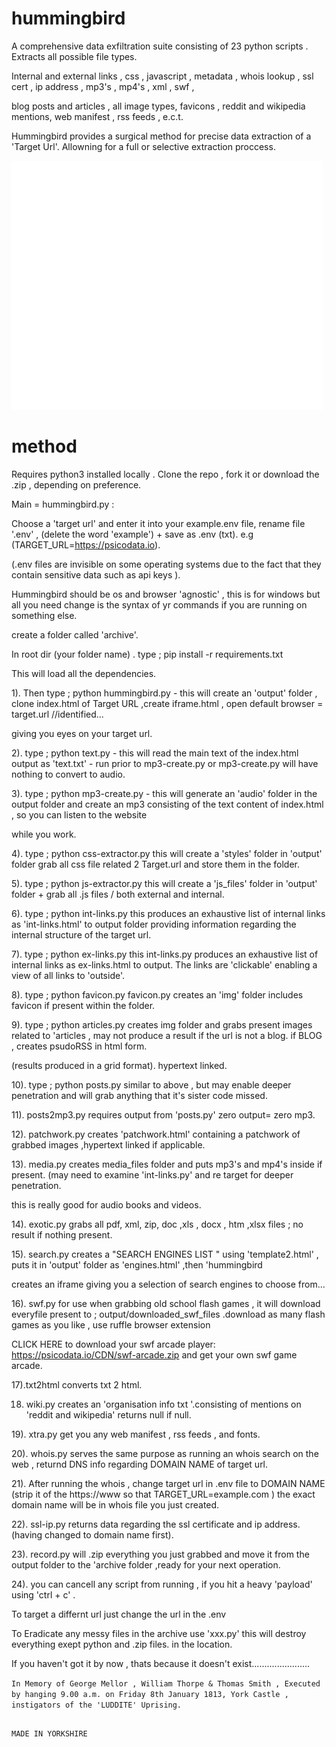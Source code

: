 # hummingbird

A comprehensive data exfiltration suite consisting of 23 python scripts . Extracts all possible file types.

Internal and external links , css , javascript , metadata , whois lookup , ssl cert , ip address , mp3's , mp4's , xml , swf ,

blog posts and articles , all image types, favicons , reddit and wikipedia mentions, web manifest , rss feeds , e.c.t.

Hummingbird provides a surgical method for precise data extraction of a 'Target Url'. Allowning for a full or selective extraction proccess.

![hb](hummingbird.gif)

# method

Requires python3 installed locally . Clone the repo , fork it or download the .zip , depending on preference.

Main = hummingbird.py : 

Choose a 'target url' and enter it into your example.env file, rename file '.env' , (delete the word 'example') + save as .env (txt).     e.g (TARGET_URL=https://psicodata.io).

(.env files are invisible on some operating systems due to the fact that they contain sensitive data such as api keys ).

Hummingbird should be os and browser 'agnostic' , this is for windows but all you need change is the syntax of yr commands if you are running on something else.

create a folder called 'archive'. 

In root dir (your folder name) . type ; pip install -r requirements.txt

This will load all the dependencies.

1). Then type ; python hummingbird.py  - this will create an 'output' folder , clone index.html of Target URL ,create iframe.html , open default browser = target.url //identified...

giving you eyes on your target url.

2). type ; python text.py - this will read the main text of the index.html output as 'text.txt' - run prior to mp3-create.py or mp3-create.py will have nothing to convert to audio.

3). type ; python mp3-create.py - this will generate an 'audio' folder in the output folder and create an mp3 consisting of the text content of index.html , so you can listen to the website

while you work.

4). type ; python css-extractor.py this will  create a  'styles' folder in 'output' folder grab all css file related 2 Target.url and store them in the folder.

5). type ; python js-extractor.py this will create a 'js_files' folder in 'output' folder + grab all .js files / both external and internal.

6). type ; python int-links.py   this produces an exhaustive list of internal links as 'int-links.html' to output folder providing information regarding the internal structure of the target url.

7). type ; python ex-links.py   this int-links.py produces an exhaustive list of internal links as ex-links.html to output. The links are 'clickable' enabling a view of all links to 'outside'.

8). type ; python favicon.py   favicon.py creates an 'img' folder includes favicon if present within the folder.

9). type ; python articles.py  creates img folder and grabs present images related to 'articles , may not produce a result if the url is not a blog. if BLOG , creates psudoRSS in html form.

(results produced in a grid format). hypertext linked.

10). type ; python posts.py   similar to above , but may enable deeper penetration and will grab anything that it's sister code missed.

11). posts2mp3.py requires output from 'posts.py'    zero output= zero mp3.

12). patchwork.py      creates 'patchwork.html'    containing a patchwork of grabbed images ,hypertext linked if applicable.

13). media.py creates media_files folder and puts mp3's and mp4's inside if present. (may need to examine 'int-links.py' and re target for deeper penetration.

this is really good for audio books and videos.

14). exotic.py   grabs all  pdf, xml, zip, doc ,xls , docx , htm ,xlsx  files ; no result if nothing present.

15). search.py   creates a "SEARCH ENGINES LIST " using 'template2.html' , puts it in 'output' folder as 'engines.html' ,then 'hummingbird 

creates an iframe giving you a selection of search engines to choose from...

16). swf.py for use when grabbing old school flash games , it will download everyfile present to ; output/downloaded_swf_files .download as many flash games as you like , use ruffle browser extension

CLICK HERE to download your swf arcade player:  https://psicodata.io/CDN/swf-arcade.zip and get your own swf game arcade.

17).txt2html converts txt 2 html.

18) wiki.py creates an 'organisation info txt '.consisting of mentions on 'reddit and wikipedia' returns null if null.

19).  xtra.py get you any web manifest , rss feeds , and fonts.

20). whois.py serves the same purpose as running an whois search on the web , returnd DNS info regarding DOMAIN NAME of target url.

21). After running the whois , change target url in .env file to DOMAIN NAME (strip it of the https://www so that TARGET_URL=example.com ) the exact domain name will be in whois file you just created.

22). ssl-ip.py returns data regarding the ssl certificate and ip address. (having changed to domain name first).

23). record.py will .zip everything you just grabbed and move it from the output folder to the 'archive folder ,ready for your next operation. 

24). you can cancell any script from running , if you hit a heavy 'payload' using 'ctrl + c' . 

To target a differnt url just change the url in the .env

To Eradicate any messy files in the archive use 'xxx.py'  this will destroy everything exept python and .zip files. in the location.

If you haven't got it by now , thats because it doesn't exist.......................

                                                                                      

```In Memory of George Mellor , William Thorpe & Thomas Smith , Executed by hanging 9.00 a.m. on Friday 8th January 1813, York Castle , instigators of the 'LUDDITE' Uprising.```


                                                                                                                                              MADE IN YORKSHIRE
    




